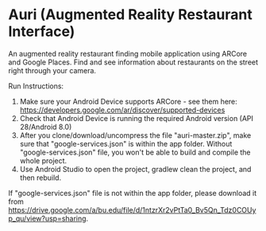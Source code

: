 # Auri (Augmented Reality Restaurant Interface)

An augmented reality restaurant finding mobile application using ARCore and Google Places.
Find and see information about restaurants on the street right through your camera.

Run Instructions:
1. Make sure your Android Device supports ARCore - see them here: https://developers.google.com/ar/discover/supported-devices
2. Check that Android Device is running the required Android version (API 28/Android 8.0)
3. After you clone/download/uncompress the file "auri-master.zip", make sure that "google-services.json" is within the app folder. Without  "google-services.json" file, you won't be able to build and compile the whole project. 
4. Use Android Studio to open the project, gradlew clean the project, and then rebuild.

If "google-services.json" file is not within the app folder, please download it from https://drive.google.com/a/bu.edu/file/d/1ntzrXr2vPtTa0_Bv5Qn_Tdz0COUyp_qu/view?usp=sharing.


